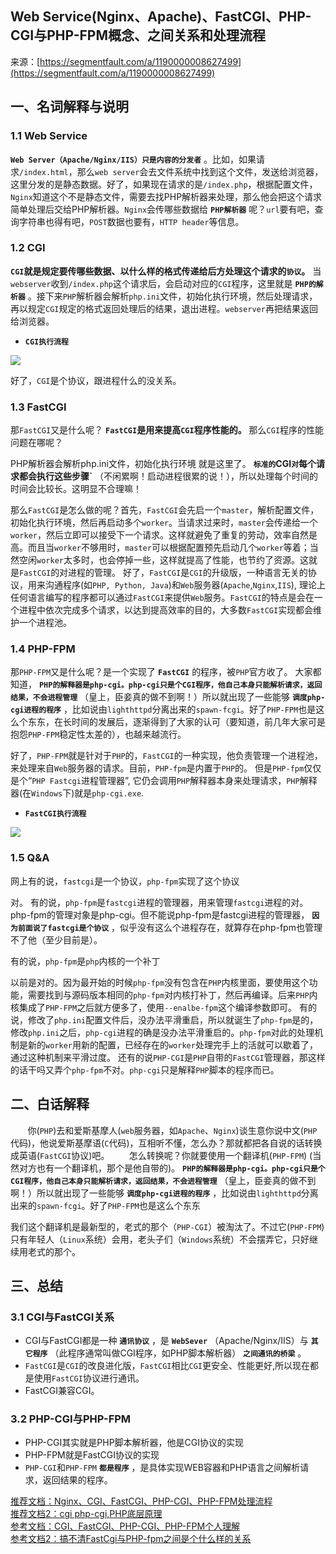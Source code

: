 ## Web Service(Nginx、Apache)、FastCGI、PHP-CGI与PHP-FPM概念、之间关系和处理流程

来源：[https://segmentfault.com/a/1190000008627499](https://segmentfault.com/a/1190000008627499)


## 一、名词解释与说明
### 1.1 Web Service
 **`Web Server（Apache/Nginx/IIS）只是内容的分发者`** 。比如，如果请求`/index.html`，那么`web server`会去文件系统中找到这个文件，发送给浏览器，这里分发的是静态数据。好了，如果现在请求的是`/index.php`，根据配置文件，`Nginx`知道这个不是静态文件，需要去找PHP解析器来处理，那么他会把这个请求简单处理后交给PHP解析器。`Nginx`会传哪些数据给 **``PHP解析器``** 呢？`url`要有吧，查询字符串也得有吧，`POST`数据也要有，`HTTP header`等信息。
### 1.2 CGI

 **`CGI`就是规定要传哪些数据、以什么样的格式传递给后方处理这个请求的`协议`。** 
当`webserver`收到`/index.php`这个请求后，会启动对应的`CGI`程序，这里就是 **`PHP的解析器`** 。接下来`PHP`解析器会解析`php.ini`文件，初始化执行环境，然后处理请求，再以规定`CGI`规定的格式返回处理后的结果，退出进程。`webserver`再把结果返回给浏览器。

* **`CGI执行流程`** 

![][0]

好了，`CGI`是个协议，跟进程什么的没关系。
### 1.3 FastCGI

那`FastCGI`又是什么呢？ **`FastCGI`是用来提高`CGI`程序性能的。** 
那么`CGI`程序的性能问题在哪呢？

PHP解析器会解析php.ini文件，初始化执行环境
就是这里了。 **`标准的`CGI`对`每个请求都会执行这些步骤`** （不闲累啊！启动进程很累的说！），所以处理每个时间的时间会比较长。这明显不合理嘛！

那么`FastCGI`是怎么做的呢？首先，`FastCGI`会先启一个`master`，解析配置文件，初始化执行环境，然后再启动多个`worker`。当请求过来时，`master`会传递给一个`worker`，然后立即可以接受下一个请求。这样就避免了重复的劳动，效率自然是高。而且当`worker`不够用时，`master`可以根据配置预先启动几个`worker`等着；当然空闲`worker`太多时，也会停掉一些，这样就提高了性能，也节约了资源。这就是`FastCGI`的对进程的管理。
好了，`FastCGI`是`CGI`的升级版，一种语言无关的协议，用来沟通程序(如`PHP, Python, Java`)和`Web`服务器(`Apache`,`Nginx`,`IIS`), 理论上任何语言编写的程序都可以通过`FastCGI`来提供`Web`服务。`FastCGI`的特点是会在一个进程中依次完成多个请求，以达到提高效率的目的，大多数`FastCGI`实现都会维护一个进程池。
### 1.4 PHP-FPM

那`PHP-FPM`又是什么呢？是一个实现了 **`FastCGI`** 的程序，被`PHP`官方收了。
大家都知道， **`PHP的解释器是php-cgi。php-cgi只是个CGI程序，他自己本身只能解析请求，返回结果，不会进程管理`** （皇上，臣妾真的做不到啊！）所以就出现了一些能够 **`调度php-cgi进程的程序`** ，比如说由`lighthttpd`分离出来的`spawn-fcgi`。好了`PHP-FPM`也是这么个东东，在长时间的发展后，逐渐得到了大家的认可（要知道，前几年大家可是抱怨`PHP-FPM`稳定性太差的），也越来越流行。

好了，`PHP-FPM`就是针对于`PHP`的，`FastCGI`的一种实现，他负责管理一个进程池，来处理来自`Web`服务器的请求。目前，`PHP-fpm`是内置于`PHP`的。
但是`PHP-fpm`仅仅是个“`PHP Fastcgi`进程管理器”, 它仍会调用`PHP`解释器本身来处理请求，`PHP`解释器(在`Windows`下)就是`php-cgi.exe`.

* **`FastCGI执行流程`** 

![][1]
### 1.5 Q&A

网上有的说，`fastcgi`是一个协议，`php-fpm`实现了这个协议

对。 
有的说，`php-fpm`是`fastcgi`进程的管理器，用来管理`fastcgi`进程的对。  
php-fpm的管理对象是php-cgi。但不能说php-fpm是fastcgi进程的管理器， **`因为前面说了fastcgi是个协议`** ，似乎没有这么个进程存在，就算存在php-fpm也管理不了他（至少目前是）。


有的说，`php-fpm`是`php`内核的一个补丁

以前是对的。因为最开始的时候`php-fpm`没有包含在`PHP`内核里面，要使用这个功能，需要找到与源码版本相同的`php-fpm`对内核打补丁，然后再编译。后来`PHP`内核集成了`PHP-FPM`之后就方便多了，使用`--enalbe-fpm`这个编译参数即可。
有的说，修改了`php.ini`配置文件后，没办法平滑重启，所以就诞生了`php-fpm`是的，修改`php.ini`之后，`php-cgi`进程的确是没办法平滑重启的。`php-fpm`对此的处理机制是新的`worker`用新的配置，已经存在的`worker`处理完手上的活就可以歇着了，通过这种机制来平滑过度。
还有的说`PHP-CGI`是`PHP`自带的`FastCGI`管理器，那这样的话干吗又弄个`php-fpm`不对。`php-cgi`只是解释`PHP`脚本的程序而已。
## 二、白话解释

       你(`PHP`)去和爱斯基摩人(`web`服务器，如`Apache`、`Nginx`)谈生意你说中文(`PHP`代码)，他说爱斯基摩语(`C`代码)，互相听不懂，怎么办？那就都把各自说的话转换成英语(`FastCGI`协议)吧。
       怎么转换呢？你就要使用一个翻译机(`PHP-FPM`) (当然对方也有一个翻译机，那个是他自带的)。 **`PHP的解释器是php-cgi。php-cgi只是个CGI程序，他自己本身只能解析请求，返回结果，不会进程管理`** （皇上，臣妾真的做不到啊！）所以就出现了一些能够 **`调度php-cgi进程的程序`** ，比如说由`lighthttpd`分离出来的`spawn-fcgi`。好了`PHP-FPM`也是这么个东东

我们这个翻译机是最新型的，老式的那个（`PHP-CGI`）被淘汰了。不过它(`PHP-FPM`)只有年轻人（`Linux`系统）会用，老头子们（`Windows`系统）不会摆弄它，只好继续用老式的那个。
## 三、总结
### 3.1 CGI与FastCGI关系


* CGI与FastCGI都是一种 **`通讯协议`** ，是 **`WebSever`** （Apache/Nginx/IIS）与 **`其它程序`** （此程序通常叫做CGI程序，如PHP脚本解析器） **`之间通讯的桥梁`** 。
* `FastCGI`是`CGI`的改良进化版，`FastCGI`相比`CGI`更安全、性能更好,所以现在都是使用`FastCGI`协议进行通讯。
* FastCGI兼容CGI。


### 3.2 PHP-CGI与PHP-FPM


* PHP-CGI其实就是PHP脚本解析器，他是CGI协议的实现
* PHP-FPM就是FastCGI协议的实现
* `PHP-CGI`和`PHP-FPM` **`都是程序`** ，是具体实现WEB容器和PHP语言之间解析请求，返回结果的程序。


[推荐文档：Nginx、CGI、FastCGI、PHP-CGI、PHP-FPM处理流程][2]  
[推荐文档2：cgi php-cgi,PHP底层原理][3]  
[参考文档：CGI、FastCGI、PHP-CGI、PHP-FPM个人理解][4]  
[参考文档2：搞不清FastCgi与PHP-fpm之间是个什么样的关系][5]  

[2]: https://segmentfault.com/a/1190000004638171
[3]: http://blog.csdn.net/zhuanshenweiliu/article/details/46413241
[4]: https://segmentfault.com/a/1190000008237887
[5]: https://segmentfault.com/q/1010000000256516
[0]: ../img/bVTRC0.png 
[1]: ../img/bVTRDb.png 